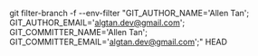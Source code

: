 git filter-branch -f --env-filter "GIT_AUTHOR_NAME='Allen Tan'; GIT_AUTHOR_EMAIL='algtan.dev@gmail.com'; GIT_COMMITTER_NAME='Allen Tan'; GIT_COMMITTER_EMAIL='algtan.dev@gmail.com';" HEAD
